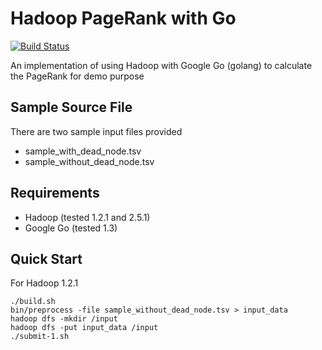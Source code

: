 # Hadoop PageRank with Go
[![Build Status](https://travis-ci.org/carlostse/hadoop-pagerank.svg?branch=master)](https://travis-ci.org/carlostse/hadoop-pagerank)

An implementation of using Hadoop with Google Go (golang) to calculate the PageRank for demo purpose

## Sample Source File
There are two sample input files provided
 * sample_with_dead_node.tsv
 * sample_without_dead_node.tsv

## Requirements
 * Hadoop (tested 1.2.1 and 2.5.1)
 * Google Go (tested 1.3)

## Quick Start
For Hadoop 1.2.1
```
./build.sh
bin/preprocess -file sample_without_dead_node.tsv > input_data
hadoop dfs -mkdir /input
hadoop dfs -put input_data /input
./submit-1.sh
```

